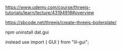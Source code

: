 https://www.udemy.com/course/threejs-tutorials/learn/lecture/43194918#overview

https://sbcode.net/threejs/create-threejs-boilerplate/

npm uninstall dat.gui

instead use
import { GUI } from "lil-gui";
